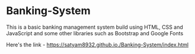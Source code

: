 # Banking-System

This is a basic banking management system build using HTML, CSS and JavaScript and some other libraries such as Bootstrap and Google Fonts

Here's the link - https://satyam8932.github.io./Banking-System/index.html
